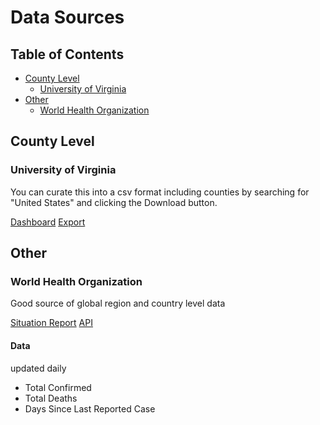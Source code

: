 # Data Sources

## Table of Contents

* [County Level](#county-level)
  * [University of Virginia](#university-of-virginia)
* [Other](#other)
  * [World Health Organization](#world-healthorganization)


## County Level

### University of Virginia

You can curate this into a csv format including counties by searching for "United States" and clicking the Download button.

[Dashboard](https://nssac.bii.virginia.edu/covid-19/dashboard/)
[Export](https://docs.google.com/spreadsheets/d/1jLAjzYMcsPo71qu5uBxjT_dAzj8vxZfvnTMR-Xp3-v8/edit#gid=1076558078)

## Other

### World Health Organization

Good source of global region and country level data

[Situation Report](https://www.who.int/emergencies/diseases/novel-coronavirus-2019/situation-reports/)
[API](https://apps.who.int/gho/data/node.resources.api)

#### Data

updated daily

  - Total Confirmed
  - Total Deaths
  - Days Since Last Reported Case